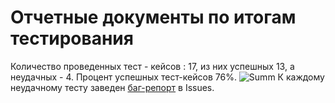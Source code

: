 # Отчетные документы по итогам тестирования
Количество проведенных тест - кейсов : 17, из них успешных 13, а неудачных - 4.
Процент успешных тест-кейсов 76%.
![Summ](https://github.com/AkhnovskayaYuliya/kursovaya/assets/141175562/a271de7e-96c9-4599-8b9d-a2752d69b32a)
К каждому неудачному тесту заведен [баг-репорт](https://github.com/AkhnovskayaYuliya/kursovaya/issues) в Issues. 
